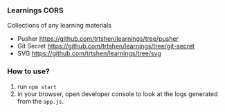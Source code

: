 ### Learnings CORS

Collections of any learning materials

- Pusher https://github.com/trtshen/learnings/tree/pusher
- Git Secret https://github.com/trtshen/learnings/tree/git-secret
- SVG https://github.com/trtshen/learnings/tree/svg

### How to use?

1. run `npm start`
1. in your browser, open developer console to look at the logs generated from the `app.js`.
